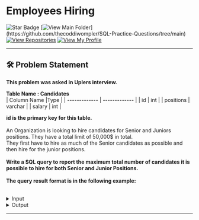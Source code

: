 # Employees Hiring
![Star Badge](https://img.shields.io/static/v1?label=%F0%9F%8C%9F&message=If%20Useful&style=style=flat&color=BC4E99)
[![View Main Folder](https://img.shields.io/badge/View-Main_Folder-971901?)](https://github.com/thecoddiwompler/SQL-Practice-Questions/tree/main)
[![View Repositories](https://img.shields.io/badge/View-My_Repositories-blue?logo=GitHub)](https://github.com/thecoddiwompler?tab=repositories)
[![View My Profile](https://img.shields.io/badge/View-My_Profile-green?logo=GitHub)](https://github.com/thecoddiwompler)

---

## 🛠️ Problem Statement

<b>This problem was asked in Uplers interview.</b>

<b>Table Name : Candidates</b>
</br>
|  Column Name  |Type |
| ------------- | ------------- |
| id    | int |
| positions     | varchar    |
| salary | int     |

<b> id is the primary key for this table. </b><br/>
<br/>
An Organization is looking to hire candidates for Senior and Juniors positions. They have a total limit of 50,000$ in total. <br/>
They first have to hire as much of the Senior candidates as possible and then hire for the junior positions. 
<br/>
</br>
<b>Write a SQL query to report the maximum total number of candidates it is possible to hire for both Senior and Junior Positions.</b>
</br>
</br>
<b>The query result format is in the following example:  </b>
</br>
</br>

 <details>
<summary>
Input
</summary>

<b>Table Name : Candidates</b>

| id    | positions | salary |
| --- |------ | ----|
| 1      | junior       | 5000 |
| 2      | junior       | 7000 |
| 3      | junior       | 7000 |
| 4      | senior       | 10000 |
| 5      | senior       | 30000 |
| 6      | senior       | 20000 |

<br/>


</details>

<details>
<summary>
Output
</summary>

| junior    | senior |
| ---- |----|
| 3  | 2              |

</details>

---
